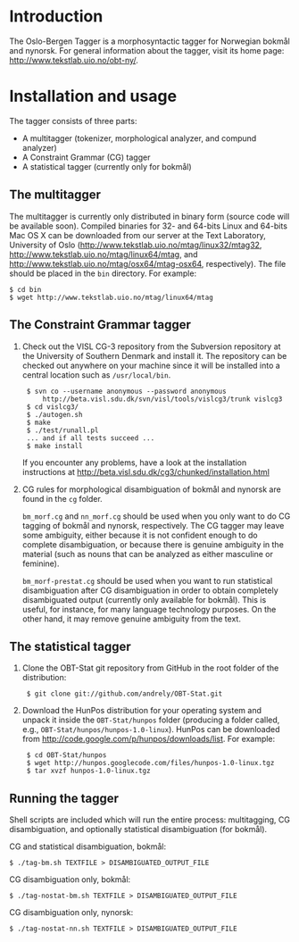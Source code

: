Introduction
=====================

The Oslo-Bergen Tagger is a morphosyntactic tagger for Norwegian bokm&aring;l and nynorsk.
For general information about the tagger, visit its home page: <http://www.tekstlab.uio.no/obt-ny/>.

Installation and usage
======================
The tagger consists of three parts:

* A multitagger (tokenizer, morphological analyzer, and compund analyzer)
* A Constraint Grammar (CG) tagger
* A statistical tagger (currently only for bokm&aring;l)

The multitagger
---------------

The multitagger is currently only distributed in binary form
(source code will be available soon). Compiled binaries for
32- and 64-bits Linux and 64-bits Mac OS X can be downloaded
from our server at the Text Laboratory, University of
Oslo (<http://www.tekstlab.uio.no/mtag/linux32/mtag32>,
<http://www.tekstlab.uio.no/mtag/linux64/mtag>, and
<http://www.tekstlab.uio.no/mtag/osx64/mtag-osx64>, respectively). The
file should be placed in the `bin` directory. For example:

	$ cd bin
	$ wget http://www.tekstlab.uio.no/mtag/linux64/mtag


The Constraint Grammar tagger
-----------------------------

1. Check out the VISL CG-3 repository from the Subversion repository at 
the University of Southern Denmark and install it. The repository can be
checked out anywhere on your machine since it will be installed into a central
location such as `/usr/local/bin`.

		$ svn co --username anonymous --password anonymous
		    http://beta.visl.sdu.dk/svn/visl/tools/vislcg3/trunk vislcg3
		$ cd vislcg3/
		$ ./autogen.sh
		$ make
		$ ./test/runall.pl
		... and if all tests succeed ...
		$ make install

	If you encounter any problems, have a look at the installation instructions at
	<http://beta.visl.sdu.dk/cg3/chunked/installation.html>

2. CG rules for morphological disambiguation of bokm&aring;l and nynorsk are found in the `cg` folder.

	`bm_morf.cg` and `nn_morf.cg` should be used when you only want to do CG tagging of bokm&aring;l and nynorsk, respectively. 
The CG tagger may leave some ambiguity, either because it is not confident enough to do complete
disambiguation, or because there is genuine ambiguity in the material (such as nouns that can be analyzed as either
masculine or feminine).

	`bm_morf-prestat.cg` should be used when you want to run statistical disambiguation after CG disambiguation in order
to obtain completely disambiguated output (currently only available for bokm&aring;l). This is useful, for instance, 
for many language technology purposes. On the other hand, it may remove genuine ambiguity from the text.


The statistical tagger
----------------------

1. Clone the OBT-Stat git repository from GitHub in the root folder of the distribution:

		$ git clone git://github.com/andrely/OBT-Stat.git

2. Download the HunPos distribution for your operating system and unpack it 
inside the `OBT-Stat/hunpos` folder (producing a folder called, e.g., 
`OBT-Stat/hunpos/hunpos-1.0-linux`). HunPos can be downloaded from
<http://code.google.com/p/hunpos/downloads/list>. For example:

		$ cd OBT-Stat/hunpos
		$ wget http://hunpos.googlecode.com/files/hunpos-1.0-linux.tgz
		$ tar xvzf hunpos-1.0-linux.tgz 


Running the tagger
------------------

Shell scripts are included which will run the entire process: multitagging,
CG disambiguation, and optionally statistical disambiguation (for bokm&aring;l).

CG and statistical disambiguation, bokm&aring;l:

	$ ./tag-bm.sh TEXTFILE > DISAMBIGUATED_OUTPUT_FILE

CG disambiguation only, bokm&aring;l:

	$ ./tag-nostat-bm.sh TEXTFILE > DISAMBIGUATED_OUTPUT_FILE

CG disambiguation only, nynorsk:

	$ ./tag-nostat-nn.sh TEXTFILE > DISAMBIGUATED_OUTPUT_FILE

